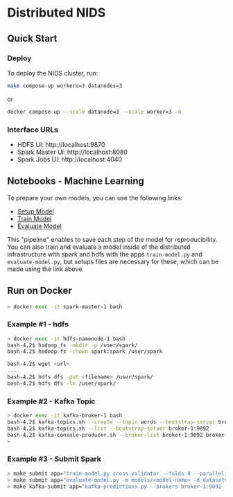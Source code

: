 # Distributed NIDS

## Quick Start


### Deploy
To deploy the NIDS cluster, run:
```bash
make compose-up workers=3 datanodes=3
```
or
```bash
docker compose up --scale datanode=3 --scale worker=3 -d
```

### Interface URLs
- HDFS UI: http://localhost:9870
- Spark Master UI: http://localhost:8080
- Spark Jobs UI: http://localhost:4040

## Notebooks - Machine Learning
To prepare your own models, you can use the following links:
- [Setup Model](https://colab.research.google.com/drive/10v5uXBmioFk7bZeAtYbnHJ6-CS7OSq6U?usp=sharing)
- [Train Model](https://colab.research.google.com/drive/1V2kn61Jl1Hhnuv0KJpcvR3S6pqYt_2uE?usp=sharing)
- [Evaluate Model](https://colab.research.google.com/drive/1hrTI9o2uxjBrOD2hzKI_gn3sC5Rap-1Z?usp=sharing)

This "pipeline" enables to save each step of the model for reproducibility. You can also train and evaluate a model inside of the distributed
infrastructure with spark and hdfs with the apps `train-model.py` and `evaluate-model.py`, but setups files are necessary for these, which can be
made using the link above.


## Run on Docker
```bash
> docker exec -it spark-master-1 bash
```

### Example #1 - hdfs
```bash
> docker exec -it hdfs-namenode-1 bash
bash-4.2$ hadoop fs -mkdir -p /user/spark/
bash-4.2$ hadoop fs -chown spark:spark /user/spark

bash-4.2$ wget <url>
...
bash-4.2$ hdfs dfs -put <filename> /user/spark/
bash-4.2$ hdfs dfs -ls /user/spark/
```

### Example #2 - Kafka Topic
```bash
> docker exec -it kafka-broker-1 bash
bash-4.2$ kafka-topics.sh --create --topic words --bootstrap-server broker-1:9092
bash-4.2$ kafka-topics.sh --list --bootstrap-server broker-1:9092
bash-4.2$ kafka-console-producer.sh --broker-list broker-1:9092 broker-2:9092 broker-3:9092 --topic words
>
```

### Example #3 - Submit Spark
```bash
> make submit app="train-model.py cross-validator --folds 4 --parallelism 5 -s setups/<setup-name> --schema schemas/<schema-name>.json -d datasets/<dataset-name> -m models/<model-name>" cores=10 memory=1g
> make submit app="evaluate-model.py -m models/<model-name> -d datasets/<dataset-name>" cores=7 memory=1g
> make kafka-submit app="kafka-predictions.py --brokers broker-1:9092 --model models/<model-name> --schema schemas/<schema-name>.json --topic NetV2" cores=8
```

